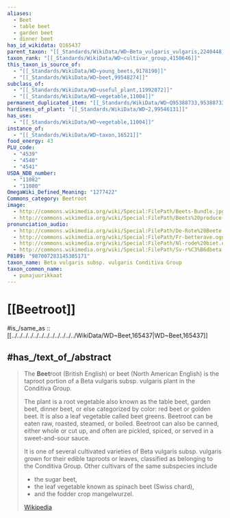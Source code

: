 ```yaml
---
aliases:
  - Beet
  - table beet
  - garden beet
  - dinner beet
has_id_wikidata: Q165437
parent_taxon: "[[_Standards/WikiData/WD~Beta_vulgaris_vulgaris,2240448]]"
taxon_rank: "[[_Standards/WikiData/WD~cultivar_group,4150646]]"
this_taxon_is_source_of:
  - "[[_Standards/WikiData/WD~young_beets,9178190]]"
  - "[[_Standards/WikiData/WD~beet,99548274]]"
subclass_of:
  - "[[_Standards/WikiData/WD~useful_plant,11992872]]"
  - "[[_Standards/WikiData/WD~vegetable,11004]]"
permanent_duplicated_item: "[[_Standards/WikiData/WD~Q95388733,95388733]]"
hardiness_of_plant: "[[_Standards/WikiData/WD~2,99546131]]"
has_use:
  - "[[_Standards/WikiData/WD~vegetable,11004]]"
instance_of:
  - "[[_Standards/WikiData/WD~taxon,16521]]"
food_energy: 43
PLU_code:
  - "4539"
  - "4540"
  - "4541"
USDA_NDB_number:
  - "11082"
  - "11080"
OmegaWiki_Defined_Meaning: "1277422"
Commons_category: Beetroot
image:
  - http://commons.wikimedia.org/wiki/Special:FilePath/Beets-Bundle.jpg
  - http://commons.wikimedia.org/wiki/Special:FilePath/Beets%20produce-1.jpg
pronunciation_audio:
  - http://commons.wikimedia.org/wiki/Special:FilePath/De-Rote%20Beete.ogg
  - http://commons.wikimedia.org/wiki/Special:FilePath/Fr-betterave.ogg
  - http://commons.wikimedia.org/wiki/Special:FilePath/Nl-rode%20biet.ogg
  - http://commons.wikimedia.org/wiki/Special:FilePath/Sv-r%C3%B6dbeta.ogg
P8189: "987007283145305171"
taxon_name: Beta vulgaris subsp. vulgaris Conditiva Group
taxon_common_name:
  - punajuurikkaat
---
```


# [[Beetroot]] 

#is_/same_as :: [[../../../../../../../../../../../../WikiData/WD~Beet,165437|WD~Beet,165437]] 

## #has_/text_of_/abstract 

> The **Beet**root (British English) or beet (North American English) 
> is the taproot portion of a Beta vulgaris subsp. vulgaris plant in the Conditiva Group. 
> 
> The plant is a root vegetable also known as the table beet, garden beet, dinner beet, 
> or else categorized by color: red beet or golden beet. 
> It is also a leaf vegetable called beet greens. 
> Beetroot can be eaten raw, roasted, steamed, or boiled. 
> Beetroot can also be canned, either whole or cut up, 
> and often are pickled, spiced, or served in a sweet-and-sour sauce.
>
> It is one of several cultivated varieties of Beta vulgaris subsp. vulgaris 
> grown for their edible taproots or leaves, classified as belonging to the Conditiva Group. 
> Other cultivars of the same subspecies include 
> - the sugar beet, 
> - the leaf vegetable known as spinach beet (Swiss chard), 
> - and the fodder crop mangelwurzel.
>
> [Wikipedia](https://en.wikipedia.org/wiki/Beetroot) 

